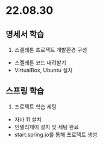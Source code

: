 # 22.08.30
## 명세서 학습
1. 스켈레톤 프로젝트 개발환경 구성
  * 스켈레톤 코드 내려받기
  * VirtualBox, Ubuntu 설치

## 스프링 학습
1. 프로젝트 학습 세팅
  * 자바 11 설치
  * 인텔리제이 설치 및 세팅 완료
  * start.spring.io를 통해 프로젝트 생성